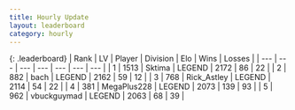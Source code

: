 ```yaml
---
title: Hourly Update
layout: leaderboard
category: hourly
---
```


{: .leaderboard}
| Rank | LV | Player | Division | Elo | Wins | Losses |
| --- | --- | --- | --- | --- | --- | --- |
| <span data-change="0">1</span> | 1513 | <span title="ID: 353063">Sktima</span> | LEGEND | <span data-change="3">2172</span> | <span data-change="1">86</span> | <span data-change="0">22</span> |
| <span data-change="0">2</span> | 882 | <span title="ID: 281795">bach</span> | LEGEND | <span data-change="0">2162</span> | <span data-change="0">59</span> | <span data-change="0">12</span> |
| <span data-change="0">3</span> | 768 | <span title="ID: 466583">Rick_Astley</span> | LEGEND | <span data-change="0">2114</span> | <span data-change="0">54</span> | <span data-change="0">22</span> |
| <span data-change="0">4</span> | 381 | <span title="ID: 651782">MegaPlus228</span> | LEGEND | <span data-change="0">2073</span> | <span data-change="0">139</span> | <span data-change="0">93</span> |
| <span data-change="0">5</span> | 962 | <span title="ID: 418052">vbuckguymad</span> | LEGEND | <span data-change="0">2063</span> | <span data-change="0">68</span> | <span data-change="0">39</span> |